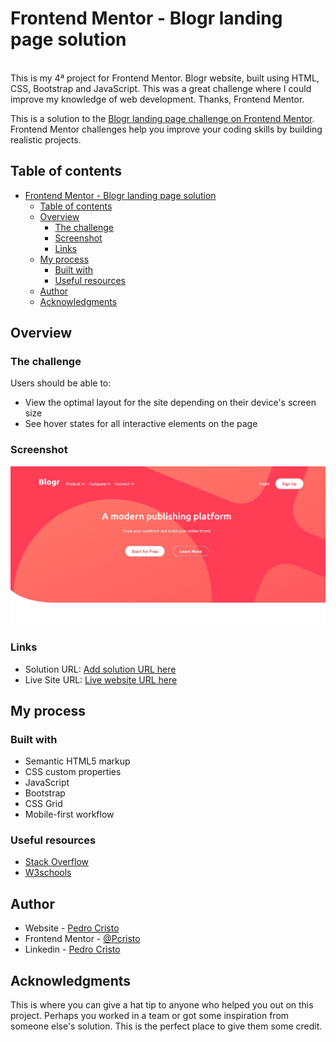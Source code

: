 # Frontend Mentor - Blogr landing page solution
<br>
This is my 4ª project for Frontend Mentor.
Blogr website, built using HTML, CSS, Bootstrap and JavaScript. This was a great challenge where I could improve my knowledge of web development. 
Thanks, Frontend Mentor.

This is a solution to the [Blogr landing page challenge on Frontend Mentor](https://www.frontendmentor.io/challenges/blogr-landing-page-EX2RLAApP). Frontend Mentor challenges help you improve your coding skills by building realistic projects. 

## Table of contents

- [Frontend Mentor - Blogr landing page solution](#frontend-mentor---blogr-landing-page-solution)
  - [Table of contents](#table-of-contents)
  - [Overview](#overview)
    - [The challenge](#the-challenge)
    - [Screenshot](#screenshot)
    - [Links](#links)
  - [My process](#my-process)
    - [Built with](#built-with)
    - [Useful resources](#useful-resources)
  - [Author](#author)
  - [Acknowledgments](#acknowledgments)


## Overview

### The challenge

Users should be able to:

- View the optimal layout for the site depending on their device's screen size
- See hover states for all interactive elements on the page

### Screenshot

![](./assets/readme/images/fronteend-mentor-blogr-cover.jpg)


### Links

- Solution URL: [Add solution URL here](https://your-solution-url.com)
- Live Site URL: [Live website URL here](https://frontend-mentor-blogr-page.netlify.app/)

## My process

### Built with

- Semantic HTML5 markup
- CSS custom properties
- JavaScript
- Bootstrap
- CSS Grid
- Mobile-first workflow


### Useful resources

- [Stack Overflow](https://stackoverflow.com/) 
- [W3schools](https://www.w3schools.com/) 

## Author

- Website - [Pedro Cristo](https://pedro-portfolio-website.netlify.app/)
- Frontend Mentor - [@Pcristo](https://www.frontendmentor.io/profile/Pcristo)
- Linkedin - [Pedro Cristo](https://www.linkedin.com/in/pedro-cristo/)



## Acknowledgments

This is where you can give a hat tip to anyone who helped you out on this project. Perhaps you worked in a team or got some inspiration from someone else's solution. This is the perfect place to give them some credit.

